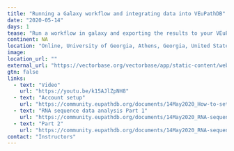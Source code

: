 ```yaml
---
title: "Running a Galaxy workflow and integrating data into VEuPathDB"
date: "2020-05-14"
days: 1
tease: "Run a workflow in galaxy and exporting the results to your VEuPathDB workspace."
continent: NA
location: "Online, University of Georgia, Athens, Georgia, United States"
image: 
location_url: ""
external_url: "https://vectorbase.org/vectorbase/app/static-content/webinars.html#galaxy"
gtn: false
links:
  - text: "Video"
    url: "https://youtu.be/k15AJlZpNH8"
  - text: "Account setup"
    url: "https://community.eupathdb.org/documents/14May2020_How-to-set-an-account-in-VEuPathDB-Galaxy.pdf"
  - text: "RNA sequence data analysis Part 1"
    url: "https://community.eupathdb.org/documents/14May2020_RNA-sequence-data-analysis-in-VEuPathDB-Galaxy-Part-1.pdf"
  - text: "Part 2"
    url: "https://community.eupathdb.org/documents/14May2020_RNA-sequence-data-analysis-in-VEuPathDB-Galaxy-Part-2.pdf"
contact: "Instructors"
---
```

